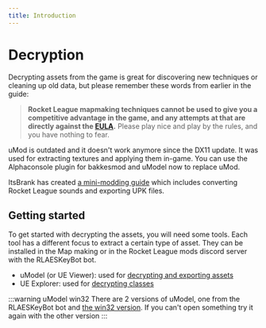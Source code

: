 ```yaml
---
title: Introduction
---
```

# Decryption

Decrypting assets from the game is great for discovering new techniques or cleaning up old data, but please remember these words from earlier in the guide:

> **Rocket League mapmaking techniques cannot be used to give you a competitive advantage in the game, and any attempts at that are directly against the [EULA](../../more/psyonix).** Please play nice and play by the rules, and you have nothing to fear.

uMod is outdated and it doesn't work anymore since the DX11 update. It was used for extracting textures and applying them in-game. You can use the Alphaconsole plugin for bakkesmod and uModel now to replace uMod.

ItsBrank has created [a mini-modding guide](https://docs.google.com/document/d/1-o-7AojY1j4_5i0gj5LmI6hDhJL9VZg0IW40KL7objQ/edit#heading=h.v08ltc525arh) which includes converting Rocket League sounds and exporting UPK files.

## Getting started

To get started with decrypting the assets, you will need some tools. Each tool has a different focus to extract a certain type of asset. They can be installed in the Map making or in the Rocket League mods discord server with the RLAESKeyBot bot. 

* uModel (or UE Viewer): used for [decrypting and exporting assets](01_assets)
* UE Explorer: used for [decrypting classes](02_classes)

:::warning uModel win32
There are 2 versions of uModel, one from the RLAESKeyBot bot and [the win32 version](). If you can't open something try it again with the other version
:::